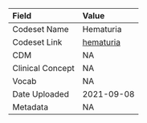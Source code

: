 |Field            |Value      |
|:----------------|:----------|
|Codeset Name     |Hematuria  |
|Codeset Link     |[hematuria](https://github.com/PEDSnet/Variable-Dictionary/blob/main/lab_meas/hematuria.csv)|
|CDM              |NA         |
|Clinical Concept |NA         |
|Vocab            |NA         |
|Date Uploaded    |2021-09-08 |
|Metadata         |NA         |
